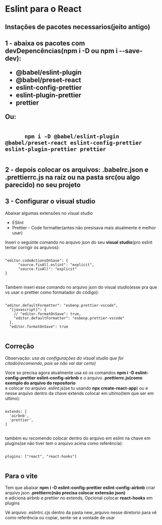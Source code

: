<h1>Eslint para o <strong>React</strong></h1>
<h2>Instações de pacotes necessarios(jeito antigo)<h2>

<p>
      1 - abaixa os pacotes com devDepencências(npm i -D ou <strong>npm i --save-dev</strong>):
      <ul>
            <li>@babel/eslint-plugin</li>
            <li>@babel/preset-react</li>
            <li>eslint-config-prettier</li>
            <li>eslint-plugin-prettier</li>
            <li>prettier</li>
      </ul>
      Ou:
</p>

<pre>
<code>
      npm i -D @babel/eslint-plugin @babel/preset-react eslint-config-prettier eslint-plugin-prettier prettier
</code>
</pre>

<p>
      2 - depois colocar os arquivos: <strong>.babelrc.json e .prettierrc.js </strong> na raiz ou na pasta src(ou algo parecido) no seu projeto
</p>
<h2>3 - Configurar o visual studio</h2>
<p>Abaixar algumas extensões no visual studio</p>
<ul>
      <li>ESlint</li>
      <li>Prettier - Code formatter(antes não presisava mais atualmente é melhor usar)</li>
</ul>
<p>Inseri o seguinte comando no arquivo json do seu <strong>visual studio</strong>(pro eslint tentar corrigir os arquivos):</p>

<pre>
<code>
"editor.codeActionsOnSave": {
      "source.fixAll.eslint": "explicit",
      "source.fixAll": "explicit"
}
</code>
</pre>

<p>Tambem inseri esse comando no arquivo json do visual studio(esse pra que vs usar o prettier como formatador do código):</p>

<pre>
<code>
"editor.defaultFormatter": "esbenp.prettier-vscode",
  "[javascript]": {
    // "editor.formatOnSave": true,
    "editor.defaultFormatter": "esbenp.prettier-vscode"
  },
  "editor.formatOnSave": true
</code>
</pre>

<h2>Correção</h2>
<p>Observação: <em> usa as configurações do visual studio que foi citado(recomendo, pois se não vai dar certo)</em></p>
<p>
      Voce so precisa agora atualmente usa só os comandos <strong> npm i -D eslint-config-prettier eslint-config-airbnb</strong> e o arquivo <strong>.prettierrc.js(como exemplo do 
      arquivo do repositorio</strong> <br>
      e colocar no arquivo .eslint.js(se tu usando <strong>npx create-react-app</strong>) ou  e nesse arquivo dentro da chave extends colocar em ultimo(tem que ser em ultimo):
</p>

<pre>
<code>
extends: [
  'airbnb',
  'prettier',
]
</code>
</pre>
<p>
      também eu recomendo colocar dentro do arquivo em eslint na chave em plugins(se não tiver tem o arquivo acima como referência):
</p>

<pre>
<code>
plugins: ["react", "react-hooks"]
</code>
</pre>

<h2>Para o vite</h2>
<p>
      Tem que abaixar <strong>npm i -D eslint-config-prettier eslint-config-airbnb</strong> criar arquivo json <strong>.prettierrc(não precisa colocar extensão json)</strong><br>
      e adiciona airbnb e prettier no extends, Opcional colocar <strong>react-hooks</strong> em plugins
</p>

<p>Vê arquivo .eslintrc.cjs dentro da pasta new_arquivo nesse diretorio para vê como referência ou copiar, sente-se a vontade de usar</p>


